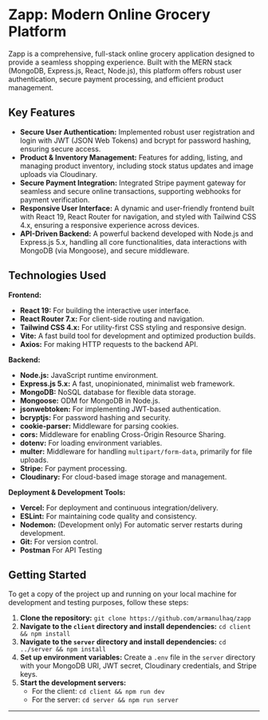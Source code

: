 # Zapp: Modern Online Grocery Platform

Zapp is a comprehensive, full-stack online grocery application designed to provide a seamless shopping experience. Built with the MERN stack (MongoDB, Express.js, React, Node.js), this platform offers robust user authentication, secure payment processing, and efficient product management.

## Key Features

*   **Secure User Authentication:** Implemented robust user registration and login with JWT (JSON Web Tokens) and bcrypt for password hashing, ensuring secure access.
*   **Product & Inventory Management:** Features for adding, listing, and managing product inventory, including stock status updates and image uploads via Cloudinary.
*   **Secure Payment Integration:** Integrated Stripe payment gateway for seamless and secure online transactions, supporting webhooks for payment verification.
*   **Responsive User Interface:** A dynamic and user-friendly frontend built with React 19, React Router for navigation, and styled with Tailwind CSS 4.x, ensuring a responsive experience across devices.
*   **API-Driven Backend:** A powerful backend developed with Node.js and Express.js 5.x, handling all core functionalities, data interactions with MongoDB (via Mongoose), and secure middleware.

## Technologies Used

**Frontend:**
*   **React 19:** For building the interactive user interface.
*   **React Router 7.x:** For client-side routing and navigation.
*   **Tailwind CSS 4.x:** For utility-first CSS styling and responsive design.
*   **Vite:** A fast build tool for development and optimized production builds.
*   **Axios:** For making HTTP requests to the backend API.

**Backend:**
*   **Node.js:** JavaScript runtime environment.
*   **Express.js 5.x:** A fast, unopinionated, minimalist web framework.
*   **MongoDB:** NoSQL database for flexible data storage.
*   **Mongoose:** ODM for MongoDB in Node.js.
*   **jsonwebtoken:** For implementing JWT-based authentication.
*   **bcryptjs:** For password hashing and security.
*   **cookie-parser:** Middleware for parsing cookies.
*   **cors:** Middleware for enabling Cross-Origin Resource Sharing.
*   **dotenv:** For loading environment variables.
*   **multer:** Middleware for handling `multipart/form-data`, primarily for file uploads.
*   **Stripe:** For payment processing.
*   **Cloudinary:** For cloud-based image storage and management.

**Deployment & Development Tools:**
*   **Vercel:** For deployment and continuous integration/delivery.
*   **ESLint:** For maintaining code quality and consistency.
*   **Nodemon:** (Development only) For automatic server restarts during development.
*   **Git:** For version control.
*   **Postman** For API Testing

## Getting Started

To get a copy of the project up and running on your local machine for development and testing purposes, follow these steps:

1.  **Clone the repository:**
    `git clone https://github.com/armanulhaq/zapp`
2.  **Navigate to the `client` directory and install dependencies:**
    `cd client && npm install`
3.  **Navigate to the `server` directory and install dependencies:**
    `cd ../server && npm install`
4.  **Set up environment variables:** Create a `.env` file in the `server` directory with your MongoDB URI, JWT secret, Cloudinary credentials, and Stripe keys.
5.  **Start the development servers:**
    *   For the client: `cd client && npm run dev`
    *   For the server: `cd server && npm run server`

---
